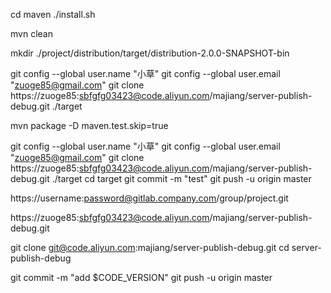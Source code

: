 
cd maven
./install.sh

mvn clean 

mkdir ./project/distribution/target/distribution-2.0.0-SNAPSHOT-bin

git config --global user.name "小草"
git config --global user.email "zuoge85@gmail.com"
git clone https://zuoge85:sbfgfg03423@code.aliyun.com/majiang/server-publish-debug.git ./target

mvn package -D maven.test.skip=true

git config --global user.name "小草"
git config --global user.email "zuoge85@gmail.com"
git clone https://zuoge85:sbfgfg03423@code.aliyun.com/majiang/server-publish-debug.git ./target
cd target
git commit -m "test"
git push -u origin master





https://username:password@gitlab.company.com/group/project.git

https://zuoge85:sbfgfg03423@code.aliyun.com/majiang/server-publish-debug.git




git clone git@code.aliyun.com:majiang/server-publish-debug.git
cd server-publish-debug


git commit -m "add $CODE_VERSION"
git push -u origin master